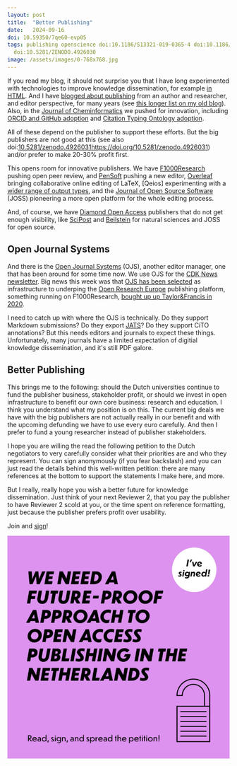 ```yaml
---
layout: post
title:  "Better Publishing"
date:   2024-09-16
doi: 10.59350/7qe60-evp05
tags: publishing openscience doi:10.1186/S13321-019-0365-4 doi:10.1186/S13321-020-00448-1
  doi:10.5281/ZENODO.4926030
image: /assets/images/0-768x768.jpg
---
```


If you read my blog, it should not surprise you that I have long experimented with technologies
to improve knowledge dissemination, for example [in HTML](https://chem-bla-ics.linkedchemistry.info/2006/12/10/including-smiles-cml-and-inchi-in.html). And I have [blogged about publishing](https://chem-bla-ics.linkedchemistry.info/tag/publishing)
from an author and researcher, and editor perspective, for many years (see [this longer list
on my old blog](https://chem-bla-ics.blogspot.com/search?q=publishing)).
Also, in the [Journal of Cheminformatics](https://jcheminf.biomedcentral.com/)
we pushed for innovation, including [ORCID and GitHub adoption](https://jcheminf.biomedcentral.com/articles/10.1186/s13321-019-0365-4) and [Citation Typing Ontology adoption](https://jcheminf.biomedcentral.com/articles/10.1186/s13321-020-00448-1).

All of these depend on the publisher to support these efforts. But the big publishers are not good
at this (see also doi:[10.5281/zenodo.4926031]()https://doi.org/10.5281/zenodo.4926031)
and/or prefer to make 20-30% profit first.

This opens room for innovative publishers. We have [F1000Research](https://f1000research.com/) pushing open peer review,
and [PenSoft](https://pensoft.net/) pushing a new editor,
[Overleaf](https://www.overleaf.com/) bringing collaborative online editing of LaTeX,
[Qeios] experimenting with a [wider range of output types](https://chem-bla-ics.linkedchemistry.info/2023/07/02/qeios-open-dissemination-platform-for.html),
and the  [Journal of Open Source Software](https://joss.theoj.org/) (JOSS) pioneering
a more open platform for the whole editing process.

And, of course, we have [Diamond Open Access](https://en.wikipedia.org/wiki/Diamond_open_access)
publishers that do not get enough visibility, like [SciPost](https://scipost.org/)
and [Beilstein](https://www.beilstein-journals.org/) for natural sciences and
JOSS for open source.

## Open Journal Systems

And there is the [Open Journal Systems](https://pkp.sfu.ca/software/ojs/) (OJS), another
editor manager, one that has been around for some time now. We use OJS for the
[CDK News newsletter](https://chem-bla-ics.linkedchemistry.info/tag/cdknews).
Big news this week was that [OJS has been selected](https://pkp.sfu.ca/2024/09/12/ojs-infrastructure-for-open-research-europe/)
as infrastructure to underping the [Open Research Europe](https://open-research-europe.ec.europa.eu/) publishing platform,
something running on F1000Research, [bought up up Taylor&Francis in 2020](https://en.wikipedia.org/wiki/F1000_(publisher)).

I need to catch up with where the OJS is technically. Do they support Markdown
submissions? Do they export [JATS](https://jats.nlm.nih.gov/)? Do they support CiTO annotations? But this needs
editors and journals to expect these things. Unfortunately, many journals have
a limited expectation of digitial knowledge dissemination, and it's still
PDF galore.

## Better Publishing

This brings me to the following: should the Dutch universities continue to fund
the publisher business, stakeholder profit, or should we invest in open infrastructure
to benefit our own core business: research and education. I think you understand
what my position is on this. The current big deals we have with the big
publishers are not actually really in our benefit and with the upcoming defunding
we have to use every euro carefully. And then I prefer to fund a young researcher
instead of publisher stakeholders.

I hope you are willing the read the following petition to the Dutch negotiators
to very carefully consider what their priorities are and who they represent.
You can sign anonymously (if you fear backslash) and you can just read the details
behind this well-written petition: there are many references at the bottom to
support the statements I make here, and more.

But I really, really hope you wish a better future for knowledge dissemination.
Just think of your next Reviewer 2, that you pay the publisher to have Reviewer 2
scold at you, or the time spent on reference formatting, just because the publisher
prefers profit over usability.

Join and [sign](https://openscienceretreat.eu/call-to-commitment-future-proof-oa-publishing/)!

[![](/assets/images/0-768x768.jpg)](https://openscienceretreat.eu/call-to-commitment-future-proof-oa-publishing/)

